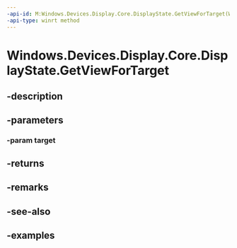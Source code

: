 ```yaml
---
-api-id: M:Windows.Devices.Display.Core.DisplayState.GetViewForTarget(Windows.Devices.Display.Core.DisplayTarget)
-api-type: winrt method
---
```


<!-- Method syntax.
public DisplayView DisplayState.GetViewForTarget(DisplayTarget target)
-->

# Windows.Devices.Display.Core.DisplayState.GetViewForTarget

## -description

## -parameters
### -param target

## -returns

## -remarks

## -see-also

## -examples
